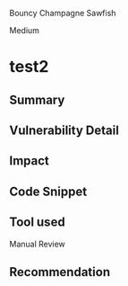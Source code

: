 Bouncy Champagne Sawfish

Medium

# test2

## Summary

## Vulnerability Detail

## Impact

## Code Snippet

## Tool used

Manual Review

## Recommendation
